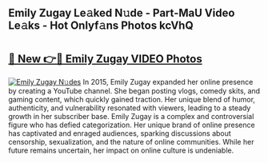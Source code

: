 ## Emily Zugay Le𝚊ked N𝚞de - Part-MaU Video Le𝚊ks - Hot Onlyf𝚊ns Photos kcVhQ

# <h2><a href="http://ab59085.deff.icu/?id=Emily+Zugay">🔗 New 👉🔴 Emily Zugay VIDEO Photos</a></h2>

[![Emily Zugay N𝚞des](https://i.imgur.com/rIISA9y.gif)](http://ab59085.deff.icu/?id=Emily+Zugay)
In 2015, Emily Zugay expanded her online presence by creating a YouTube channel. She began posting vlogs, comedy skits, and gaming content, which quickly gained traction. Her unique blend of humor, authenticity, and vulnerability resonated with viewers, leading to a steady growth in her subscriber base. Emily Zugay is a complex and controversial figure who has defied categorization. Her unique brand of online presence has captivated and enraged audiences, sparking discussions about censorship, sexualization, and the nature of online communities. While her future remains uncertain, her impact on online culture is undeniable.
